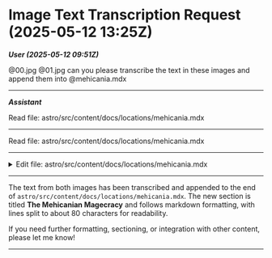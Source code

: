 <!-- Generated by SpecStory -->

# Image Text Transcription Request (2025-05-12 13:25Z)

_**User (2025-05-12 09:51Z)**_

@00.jpg @01.jpg  can you please transcribe the text in these images and append them into @mehicania.mdx 

---

_**Assistant**_

Read file: astro/src/content/docs/locations/mehicania.mdx

---

Read file: astro/src/content/docs/locations/mehicania.mdx

---

<details><summary>Edit file: astro/src/content/docs/locations/mehicania.mdx</summary>

undefined

**Chunk 1**
Lines added: 32, lines removed: undefined

```diff
@@ -15,3 +15,35 @@
  literally *The Brotherhood of Liberty*, which sought to overthrow the Mehicanian
  Royal Family and to join the [Apgarian Confederacy](/locations/apgar).
+ 
+ ## The Mehicanian Magecracy
+ 
+ How has no one heard of these people?
+ 
+ The Mehicania is most well-known as the neutral party during the Apgarian-Posaran
+ conflict. The fact that the government stayed neutral was a point of annoyance to a
+ few groups within their borders. Orthodox Masochists wanted to force the government
+ to announce an alliance with Posash, but the radical hard leftists opposed them in
+ Parliament, to attempt forging, and perhaps even joining the Apgarian Federation.
+ The moderates, however, could not work out due to the ensuing stalemate due to the
+ hard leftists. That is, a small faction within that group, known as the Apgarian
+ Syndicalists, did not trust a small group that wanted to ensure Mehicanian
+ independence. This group was officially called the True Mehicania party, who
+ believed they had much to lose by joining either of the rival nations in the
+ conflict.
+ 
+ These people were intellectuals from the Universidad de la Suficiencia Progresiva.
+ Many of them have been researching magic in secret. That is, until the party's
+ takeover of the Mehicanian government in 1270.
+ 
+ In 1275, the True Mehicania renamed and reformed the government into La Gobierna
+ Magecracia de la Tierra Mehicania, officially offering support to the Posaran
+ government to stifle the Northern Crisis.
+ 
+ The Thirteen, the Posaran military's magic division, still views them with some
+ suspicion, but their cooperation has forced them to hope. The Mehicanian contingent
+ have been deployed to ensure that the Undead Plague does not spread further south.
+ This marks the first time the Mehicanians established an embassy under the auspices
+ of their new government, and their open acknowledgment of the existence and power
+ of magic. The Posaran central authority often suppressed the worst in order to
+ explain its incompatibility with the Orthodoxy.
  
```

</details>

---

The text from both images has been transcribed and appended to the end of
`astro/src/content/docs/locations/mehicania.mdx`. The new section is titled
**The Mehicanian Magecracy** and follows markdown formatting, with lines split
to about 80 characters for readability.

If you need further formatting, sectioning, or integration with other content,
please let me know!

---

